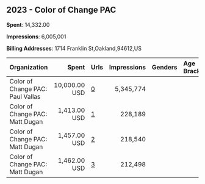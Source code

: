 ## 2023 - Color of Change PAC 
**Spent**: 14,332.00

**Impressions**: 6,005,001

**Billing Addresses**: 1714 Franklin St,Oakland,94612,US

|Organization|Spent|Urls|Impressions|Genders|Age Brackets|Country Codes|
|:---|---:|:---|---:|:---|:---|:---|
|Color of Change PAC: Paul Vallas|10,000.00 USD|[0](https://www.snap.com/political-ads/asset/83d71a96216a1aa4065b735106678d1ca5ba6d3c1572449ef20169bdf5b5253b?mediaType=jpg)|5,345,774|||united states|
|Color of Change PAC: Matt Dugan|1,413.00 USD|[1](https://www.snap.com/political-ads/asset/c659b5aede27643d014c0595d1643f128c619fda7a1895cddf97374fe9830772?mediaType=jpeg)|228,189|||united states|
|Color of Change PAC: Matt Dugan|1,457.00 USD|[2](https://www.snap.com/political-ads/asset/c5370c3376d84db6dd726cccba58f6abef875f5ae8c665c5cc13db53644384c6?mediaType=jpeg)|218,540|||united states|
|Color of Change PAC: Matt Dugan|1,462.00 USD|[3](https://www.snap.com/political-ads/asset/c5370c3376d84db6dd726cccba58f6abef875f5ae8c665c5cc13db53644384c6?mediaType=jpeg)|212,498|||united states|
